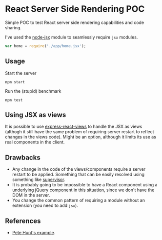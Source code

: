 # React Server Side Rendering POC

Simple POC to test React server side rendering capabilities and code sharing.

I've used the [node-jsx](https://www.npmjs.org/package/node-jsx) module to seamlessly require `jsx` modules.

```js
var home = require('./app/home.jsx');
```

## Usage

Start the server

```shell
npm start
```

Run the (stupid) benchmark

```shell
npm test
```

## Using JSX as views

It is possible to use [express-react-views](https://github.com/reactjs/express-react-views) to handle the JSX as views (althogh it still have the same problem of requiring server restart to reflect changes in the views code). Might be an option, although it limits its use as real components in the client.

## Drawbacks

* Any change in the code of the views/components require a server restart to be applied. Something that can be easily resolved using something like [supervisor](https://github.com/isaacs/node-supervisor).
* It is probably going to be impossible to have a React component using a underlying jQuery component in this situation, since we don't have the DOM in the server.
* You change the common pattern of requiring a module without an extension (you need to add `jsx`).

## References

* [Pete Hunt's example](https://github.com/petehunt/react-server-rendering-example).

